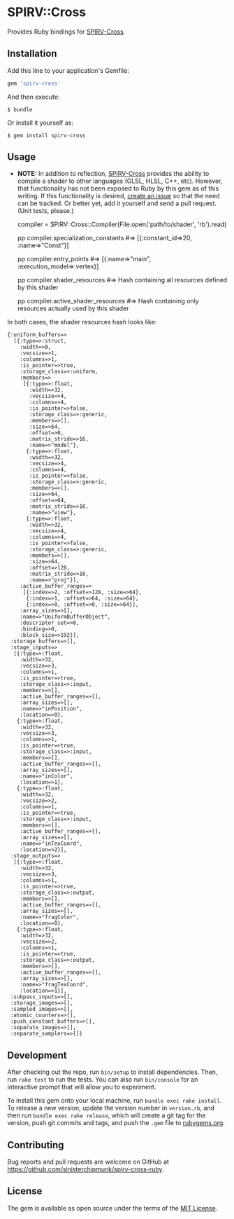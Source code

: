 # SPIRV::Cross

Provides Ruby bindings for [SPIRV-Cross](https://github.com/KhronosGroup/SPIRV-Cross).

## Installation

Add this line to your application's Gemfile:

```ruby
gem 'spirv-cross'
```

And then execute:

    $ bundle

Or install it yourself as:

    $ gem install spirv-cross

## Usage

* **NOTE:** In addition to reflection,
  [SPIRV-Cross](https://github.com/KhronosGroup/SPIRV-Cross) provides the ability
  to compile a shader to other languages (GLSL, HLSL, C++, etc). However, that
  functionality has not been exposed to Ruby by this gem as of this writing.
  If this functionality is desired, [create an issue](https://github.com/sinisterchipmunk/spirv-cross-ruby/issues)
  so that the need can be tracked. Or better yet, add it yourself and send a pull
  request. (Unit tests, please.)

    compiler = SPIRV::Cross::Compiler(File.open('path/to/shader', 'rb').read)

    pp compiler.specialization_constants
    #=> [{:constant_id=>20, :name=>"Const"}]

    pp compiler.entry_points
    #=> [{:name=>"main", :execution_model=>:vertex}]

    pp compiler.shader_resources
    #=> Hash containing all resources defined by this shader

    pp compiler.active_shader_resources
    #=> Hash containing only resources actually used by this shader

In both cases, the shader resources hash looks like:

    {:uniform_buffers=>
      [{:type=>:struct,
        :width=>0,
        :vecsize=>1,
        :columns=>1,
        :is_pointer=>true,
        :storage_class=>:uniform,
        :members=>
         [{:type=>:float,
           :width=>32,
           :vecsize=>4,
           :columns=>4,
           :is_pointer=>false,
           :storage_class=>:generic,
           :members=>[],
           :size=>64,
           :offset=>0,
           :matrix_stride=>16,
           :name=>"model"},
          {:type=>:float,
           :width=>32,
           :vecsize=>4,
           :columns=>4,
           :is_pointer=>false,
           :storage_class=>:generic,
           :members=>[],
           :size=>64,
           :offset=>64,
           :matrix_stride=>16,
           :name=>"view"},
          {:type=>:float,
           :width=>32,
           :vecsize=>4,
           :columns=>4,
           :is_pointer=>false,
           :storage_class=>:generic,
           :members=>[],
           :size=>64,
           :offset=>128,
           :matrix_stride=>16,
           :name=>"proj"}],
        :active_buffer_ranges=>
         [{:index=>2, :offset=>128, :size=>64},
          {:index=>1, :offset=>64, :size=>64},
          {:index=>0, :offset=>0, :size=>64}],
        :array_sizes=>[],
        :name=>"UniformBufferObject",
        :descriptor_set=>0,
        :binding=>0,
        :block_size=>192}],
     :storage_buffers=>[],
     :stage_inputs=>
      [{:type=>:float,
        :width=>32,
        :vecsize=>3,
        :columns=>1,
        :is_pointer=>true,
        :storage_class=>:input,
        :members=>[],
        :active_buffer_ranges=>[],
        :array_sizes=>[],
        :name=>"inPosition",
        :location=>0},
       {:type=>:float,
        :width=>32,
        :vecsize=>3,
        :columns=>1,
        :is_pointer=>true,
        :storage_class=>:input,
        :members=>[],
        :active_buffer_ranges=>[],
        :array_sizes=>[],
        :name=>"inColor",
        :location=>1},
       {:type=>:float,
        :width=>32,
        :vecsize=>2,
        :columns=>1,
        :is_pointer=>true,
        :storage_class=>:input,
        :members=>[],
        :active_buffer_ranges=>[],
        :array_sizes=>[],
        :name=>"inTexCoord",
        :location=>2}],
     :stage_outputs=>
      [{:type=>:float,
        :width=>32,
        :vecsize=>3,
        :columns=>1,
        :is_pointer=>true,
        :storage_class=>:output,
        :members=>[],
        :active_buffer_ranges=>[],
        :array_sizes=>[],
        :name=>"fragColor",
        :location=>0},
       {:type=>:float,
        :width=>32,
        :vecsize=>2,
        :columns=>1,
        :is_pointer=>true,
        :storage_class=>:output,
        :members=>[],
        :active_buffer_ranges=>[],
        :array_sizes=>[],
        :name=>"fragTexCoord",
        :location=>1}],
     :subpass_inputs=>[],
     :storage_images=>[],
     :sampled_images=>[],
     :atomic_counters=>[],
     :push_constant_buffers=>[],
     :separate_images=>[],
     :separate_samplers=>[]}

## Development

After checking out the repo, run `bin/setup` to install dependencies. Then, run `rake test` to run the tests. You can also run `bin/console` for an interactive prompt that will allow you to experiment.

To install this gem onto your local machine, run `bundle exec rake install`. To release a new version, update the version number in `version.rb`, and then run `bundle exec rake release`, which will create a git tag for the version, push git commits and tags, and push the `.gem` file to [rubygems.org](https://rubygems.org).

## Contributing

Bug reports and pull requests are welcome on GitHub at https://github.com/sinisterchipmunk/spirv-cross-ruby.

## License

The gem is available as open source under the terms of the [MIT License](https://opensource.org/licenses/MIT).
